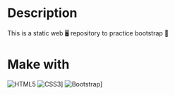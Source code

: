 # Description
This is a static web 🖥️ repository to practice bootstrap 🎨

# Make with
![HTML5](https://img.shields.io/badge/HTML5-e56034?style=for-the-badge&logo=html5&logoColor=white&labelColor=000000)
![CSS3](https://img.shields.io/badge/CSS3-348ec6?style=for-the-badge&logo=css3&logoColor=white&labelColor=000000)]
![Bootstrap](https://img.shields.io/badge/Bootstrap-6e2cf3?style=for-the-badge&logo=bootstrap&logoColor=white&labelColor=000000)]
